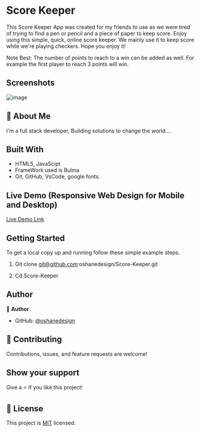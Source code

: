# Score Keeper
This Score Keeper App was created for my friends to use as we were tired of trying to find a pen or pencil and a piece of paper to keep score. Enjoy using this simple, quick, online score keeper. We mainly use it to keep score while we're playing checkers. Hope you enjoy it!

Note Best: 
The number of points to reach to a win can be added as well. For example the first player to reach 3 points will win.

## Screenshots
![image](https://user-images.githubusercontent.com/40554384/151559402-a86809c2-d78c-432b-985a-112e46807a0c.png)


## 🚀 About Me
I'm a full stack developer, Building solutions to change the world....


## Built With

- HTML5, JavaScipt
- FrameWork used is Bulma
- Git, GitHub, VsCode, google fonts.

## Live Demo (Responsive Web Design for Mobile and Desktop)

[Live Demo Link](https://oshanedesign.github.io/Score-Keeper/)


## Getting Started

To get a local copy up and running follow these simple example steps.

1. Git clone git@github.com:oshanedesign/Score-Keeper.git

2. Cd Score-Keeper


## Author

👤 **Author**

- GitHub: [@oshanedesign](https://github.com/oshanedesign)


## 🤝 Contributing

Contributions, issues, and feature requests are welcome!


## Show your support

Give a ⭐️ if you like this project!


## 📝 License

This project is [MIT](./MIT.md) licensed.




